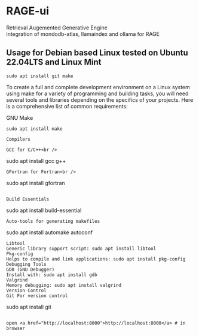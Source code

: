 # RAGE-ui

Retrieval Augemented Generative Engine<br />
integration of mondodb-atlas, llamaindex and ollama for RAGE<br />

## Usage for Debian based Linux tested on Ubuntu 22.04LTS and Linux Mint<br />
```
sudo apt install git make
```

To create a full and complete development environment on a Linux system using make for a variety of programming and building tasks, you will need several tools and libraries depending on the specifics of your projects. Here is a comprehensive list of common requirements:<br />

GNU Make<br />
```
sudo apt install make

Compilers

GCC for C/C++<br />
```
 sudo apt install gcc g++
```
GFortran for Fortran<br />
```
sudo apt install gfortran
```

Build Essentials
```
sudo apt install build-essential
```
Auto-tools for generating makefiles
```
sudo apt install automake autoconf
```
Libtool
Generic library support script: sudo apt install libtool
Pkg-config
Helps to compile and link applications: sudo apt install pkg-config
Debugging Tools
GDB (GNU Debugger)
Install with: sudo apt install gdb
Valgrind
Memory debugging: sudo apt install valgrind
Version Control
Git For version control
```
sudo apt install git
```

open <a href="http://localhost:8000">http://localhost:8000</a> # in browser



